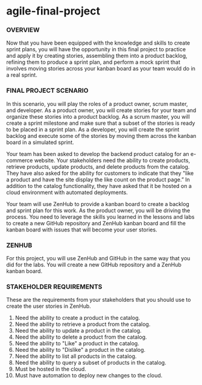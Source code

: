 # agile-final-project

### OVERVIEW  

Now that you have been equipped with the knowledge and skills to create sprint plans, you will have the opportunity in this final project to practice and apply it by creating stories, assembling them into a product backlog, refining them to produce a sprint plan, and perform a mock sprint that involves moving stories across your kanban board as your team would do in a real sprint.  

### FINAL PROJECT SCENARIO  

In this scenario, you will play the roles of a product owner, scrum master, and developer. As a product owner, you will create stories for your team and organize these stories into a product backlog. As a scrum master, you will create a sprint milestone and make sure that a subset of the stories is ready to be placed in a sprint plan. As a developer, you will create the sprint backlog and execute some of the stories by moving them across the kanban board in a simulated sprint. 

Your team has been asked to develop the backend product catalog for an e-commerce website. Your stakeholders need the ability to create products, retrieve products, update products, and delete products from the catalog. They have also asked for the ability for customers to indicate that they "like a product and have the site display the like count on the product page.” In addition to the catalog functionality, they have asked that it be hosted on a cloud environment with automated deployments. 

Your team will use ZenHub to provide a kanban board to create a backlog and sprint plan for this work. As the product owner, you will be driving the process. You need to leverage the skills you learned in the lessons and labs to create a new GitHub repository and ZenHub kanban board and fill the kanban board with issues that will become your user stories. 

### ZENHUB  

For this project, you will use ZenHub and GitHub in the same way that you did for the labs. You will create a new GitHub repository and a ZenHub kanban board.  

### STAKEHOLDER REQUIREMENTS 

These are the requirements from your stakeholders that you should use to create the user stories in ZenHub. 

1. Need the ability to create a product in the catalog. 
2. Need the ability to retrieve a product from the catalog. 
3. Need the ability to update a product in the catalog. 
4. Need the ability to delete a product from the catalog. 
5. Need the ability to "Like" a product in the catalog. 
6. Need the ability to "Dislike" a product in the catalog. 
7. Need the ability to list all products in the catalog. 
8. Need the ability to query a subset of products in the catalog. 
9. Must be hosted in the cloud. 
10. Must have automation to deploy new changes to the cloud. 
